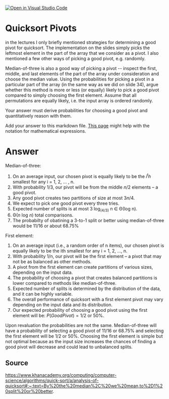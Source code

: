 [![Open in Visual Studio Code](https://classroom.github.com/assets/open-in-vscode-718a45dd9cf7e7f842a935f5ebbe5719a5e09af4491e668f4dbf3b35d5cca122.svg)](https://classroom.github.com/online_ide?assignment_repo_id=12441339&assignment_repo_type=AssignmentRepo)
# Quicksort Pivots

in the lectures I only briefly mentioned strategies for determining a good pivot
for quicksort. The implementation on the slides simply picks the leftmost
element in the part of the array that we consider as a pivot. I also mentioned a
few other ways of picking a good pivot, e.g. randomly.

Median-of-three is also a good way of picking a pivot -- inspect the first,
middle, and last elements of the part of the array under consideration and
choose the median value. Using the probabilities for picking a pivot in a
particular part of the array (in the same way as we did on slide 34), argue
whether this method is more or less (or equally) likely to pick a good pivot
compared to simply choosing the first element. Assume that all permutations are
equally likely, i.e. the input array is ordered randomly.

Your answer must derive probabilities for choosing a good pivot and
quantitatively reason with them.

Add your answer to this markdown file. [This
page](https://docs.github.com/en/get-started/writing-on-github/working-with-advanced-formatting/writing-mathematical-expressions)
might help with the notation for mathematical expressions.

# Answer
Median-of-three:
1. On an average input, our chosen pivot is equally likely to be the $i^th$ smallest for any i = 1, 2, ... , n.
2. With probability 1/3, our pivot will be from the middle $n$/2 elements – a good pivot.
3. Any good pivot creates two partitions of size at most $3n/4$.
4. We expect to pick one good pivot every three tries.
5. Expected number of splits is at most 3 log<sub>(4/3)</sub> n ∈ Θ(log n).
6. Θ($n$ log $n$) total comparisons.
7. The probabilty of obatining a 3-to-1 split or better using median-of-three would be $11/16$ or about 68.75%

First element:
1. On an average input (i.e., a random order of n items), our chosen pivot is equally likely to be the ith smallest for any i = 1, 2, ..., n.
2. With probability 1/n, our pivot will be the first element – a pivot that may not be as balanced as other methods.
3. A pivot from the first element can create partitions of various sizes, depending on the input data.
4. The probability of choosing a pivot that creates balanced partitions is lower compared to methods like median-of-three.
5. Expected number of splits is determined by the distribution of the data, and it can be highly variable.
6. The overall performance of quicksort with a first element pivot may vary depending on the input data and its distribution.
7. Our expected probability of choosing a good pivot using the first element will be: $P(Good Pivot) = 1/2$ or 50%.

Upon revaluation the probabilities are not the same. Median-of-three will have a probability of selecting a good pivot of $11/16$ or 68.75% and selecting the first element will be $1/2$ or 50%. Choosing the first element is simple but not optimal because as the input size increases the chances of finding a good pivot will decrease and could lead to unbalanced splits. 

## Source

https://www.khanacademy.org/computing/computer-science/algorithms/quick-sort/a/analysis-of-quicksort#:~:text=By%20the%20median%2C%20we%20mean,to%2D1%20split%20or%20better.
